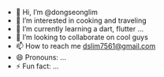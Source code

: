 - 👋 Hi, I’m @dongseonglim
- 👀 I’m interested in cooking and traveling
- 🌱 I’m currently learning a dart, flutter ...
- 💞️ I’m looking to collaborate on cool guys
- 📫 How to reach me dslim7561@gmail.com
- 😄 Pronouns: ...
- ⚡ Fun fact: ...

<!---
dongseonglim/dongseonglim is a ✨ special ✨ repository because its `README.md` (this file) appears on your GitHub profile.
You can click the Preview link to take a look at your changes.
--->
